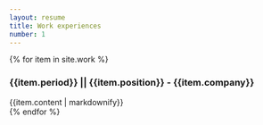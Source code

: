 ```yaml
---
layout: resume
title: Work experiences
number: 1
---
```


{% for item in site.work %}
  <div>
    <h3> {{item.period}} || <b> {{item.position}} - {{item.company}} </b> </h3>
    {{item.content | markdownify}}
  </div>
{% endfor %}
